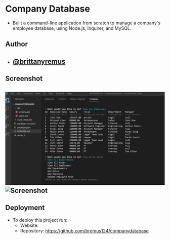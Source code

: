 # Company Database

- Built a command-line application from scratch to manage a company's employee database, using Node.js, Inquirer, and MySQL.

## Author

- ## [@brittanyremus](https://www.github.com/bremus124)

## Screenshot

![Screenshot](screenshot1.png)
![Screenshot](screenshot2.png)
--

## Deployment

- To deploy this project run:
  - Website:
  - Repository: https://github.com/bremus124/companydatabase
